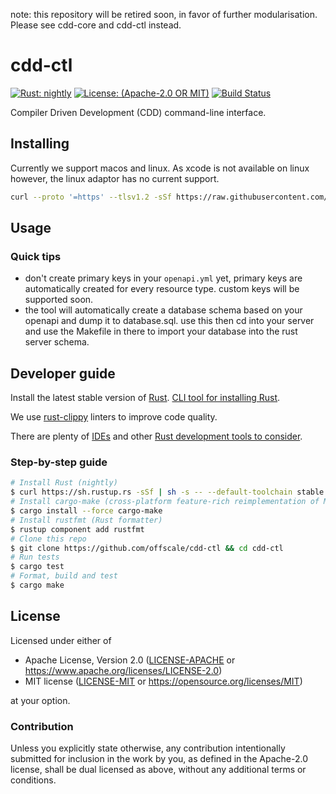 note: this repository will be retired soon, in favor of further modularisation. Please see cdd-core and cdd-ctl instead.

# cdd-ctl

[![Rust: nightly](https://img.shields.io/badge/Rust-nightly-blue.svg)](https://www.rust-lang.org)
[![License: (Apache-2.0 OR MIT)](https://img.shields.io/badge/LICENSE-Apache--2.0%20OR%20MIT-orange)](LICENSE-APACHE)
[![Build Status](https://travis-ci.org/offscale/cdd-ctl.svg?branch=master)](https://travis-ci.org/offscale/cdd-ctl)

Compiler Driven Development (CDD) command-line interface.

## Installing

Currently we support macos and linux. As xcode is not available on linux however, the linux adaptor has no current support.

```bash
curl --proto '=https' --tlsv1.2 -sSf https://raw.githubusercontent.com/offscale/cdd-ctl/master/install.sh | sh
```

## Usage

### Quick tips

- don't create primary keys in your `openapi.yml` yet, primary keys are automatically created for every resource type. custom keys will be supported soon.
- the tool will automatically create a database schema based on your openapi and dump it to database.sql. use this then cd into your server and use the Makefile in there to import your database into the rust server schema.

## Developer guide

Install the latest stable version of [Rust](https://www.rust-lang.org). [CLI tool for installing Rust](https://rustup.rs).

We use [rust-clippy](https://github.com/rust-lang-nursery/rust-clippy) linters to improve code quality.

There are plenty of [IDEs](https://areweideyet.com) and other [Rust development tools to consider](https://github.com/rust-unofficial/awesome-rust#development-tools).

### Step-by-step guide

```bash
# Install Rust (nightly)
$ curl https://sh.rustup.rs -sSf | sh -s -- --default-toolchain stable
# Install cargo-make (cross-platform feature-rich reimplementation of Make)
$ cargo install --force cargo-make
# Install rustfmt (Rust formatter)
$ rustup component add rustfmt
# Clone this repo
$ git clone https://github.com/offscale/cdd-ctl && cd cdd-ctl
# Run tests
$ cargo test
# Format, build and test
$ cargo make
```

## License

Licensed under either of

- Apache License, Version 2.0 ([LICENSE-APACHE](LICENSE-APACHE) or <https://www.apache.org/licenses/LICENSE-2.0>)
- MIT license ([LICENSE-MIT](LICENSE-MIT) or <https://opensource.org/licenses/MIT>)

at your option.

### Contribution

Unless you explicitly state otherwise, any contribution intentionally submitted
for inclusion in the work by you, as defined in the Apache-2.0 license, shall be
dual licensed as above, without any additional terms or conditions.
